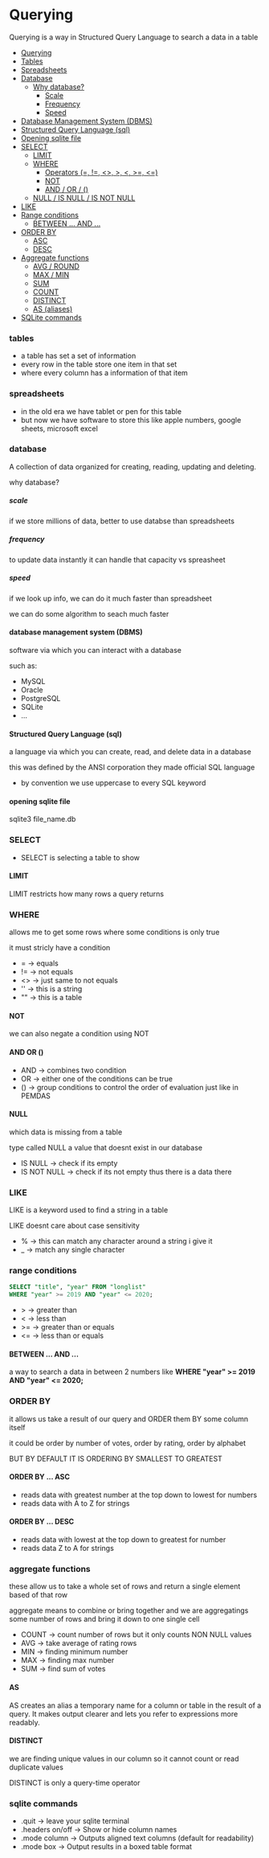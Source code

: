 # Querying

Querying is a way in Structured Query Language to search a data in a table

- [Querying](#querying)
- [Tables](#tables)
- [Spreadsheets](#spreadsheets)
- [Database](#database)
  - [Why database?](#why-database)
    - [Scale](#scale)
    - [Frequency](#frequency)
    - [Speed](#speed)
- [Database Management System (DBMS)](#database-management-system-dbms)
- [Structured Query Language (sql)](#structured-query-language-sql)
- [Opening sqlite file](#opening-sqlite-file)
- [SELECT](#select)
  - [LIMIT](#limit)
  - [WHERE](#where)
    - [Operators (=, !=, <>, >, <, >=, <=)](#operators--=--!=--<>-------)
    - [NOT](#not)
    - [AND / OR / ()](#and--or-)
  - [NULL / IS NULL / IS NOT NULL](#null--is-null--is-not-null)
- [LIKE](#like)
- [Range conditions](#range-conditions)
  - [BETWEEN ... AND ...](#between--and-)
- [ORDER BY](#order-by)
  - [ASC](#order-by-asc)
  - [DESC](#order-by-desc)
- [Aggregate functions](#aggregate-functions)
  - [AVG / ROUND](#avg--round)
  - [MAX / MIN](#max--min)
  - [SUM](#sum)
  - [COUNT](#count)
  - [DISTINCT](#distinct)
  - [AS (aliases)](#as-aliases)
- [SQLite commands](#sqlite-commands)

### tables

- a table has set a set of information
- every row in the table store one item in that set
- where every column has a information of that item

### spreadsheets

- in the old era we have tablet or pen for this table
- but now we have software to store this like apple numbers, google sheets, microsoft excel

### database

A collection of data organized for creating, reading, updating and deleting.

why database?

##### scale

if we store millions of data, better to use databse than spreadsheets

##### frequency

to update data instantly it can handle that capacity vs spreasheet

##### speed

if we look up info, we can do it much faster than spreadsheet

we can do some algorithm to seach much faster

#### database management system (DBMS)

software via which you can interact with a database

such as:

- MySQL
- Oracle
- PostgreSQL
- SQLite
- ...

#### Structured Query Language (sql)

a language via which you can create, read, and delete data in a database

this was defined by the ANSI corporation they made official SQL language

- by convention we use uppercase to every SQL keyword

#### opening sqlite file

sqlite3 file_name.db

### SELECT

- SELECT is selecting a table to show

#### LIMIT

LIMIT restricts how many rows a query returns

### WHERE

allows me to get some rows where some conditions is only true

it must stricly have a condition

- = -> equals
- != -> not equals
- <> -> just same to not equals
- '' -> this is a string
- "" -> this is a table

#### NOT

we can also negate a condition using NOT

#### AND OR ()

- AND -> combines two condition
- OR -> either one of the conditions can be true
- () -> group conditions to control the order of evaluation just like in PEMDAS

#### NULL

which data is missing from a table

type called NULL a value that doesnt exist in our database

- IS NULL -> check if its empty
- IS NOT NULL -> check if its not empty thus there is a data there

### LIKE

LIKE is a keyword used to find a string in a table

LIKE doesnt care about case sensitivity

- % -> this can match any character around a string i give it
- \_ -> match any single character

### range conditions

```sql
SELECT "title", "year" FROM "longlist"
WHERE "year" >= 2019 AND "year" <= 2020;
```

- \> -> greater than
- < -> less than
- \>= -> greater than or equals
- <= -> less than or equals

#### BETWEEN ... AND ...

a way to search a data in between 2 numbers like **WHERE "year" >= 2019 AND "year" <= 2020;**

### ORDER BY

it allows us take a result of our query and ORDER them BY some column itself

it could be order by number of votes, order by rating, order by alphabet

BUT BY DEFAULT IT IS ORDERING BY SMALLEST TO GREATEST

#### ORDER BY ... ASC

- reads data with greatest number at the top down to lowest for numbers
- reads data with A to Z for strings

#### ORDER BY ... DESC

- reads data with lowest at the top down to greatest for number
- reads data Z to A for strings

### aggregate functions

these allow us to take a whole set of rows and return a single element based of that row

aggregate means to combine or bring together and we are aggregatings some number of rows and bring it down to one single cell

- COUNT -> count number of rows but it only counts NON NULL values
- AVG -> take average of rating rows
- MIN -> finding minimum number
- MAX -> finding max number
- SUM -> find sum of votes

#### AS

AS creates an alias a temporary name for a column or table in the result of a query. It makes output clearer and lets you refer to expressions more readably.

#### DISTINCT

we are finding unique values in our column so it cannot count or read duplicate values

DISTINCT is only a query-time operator

### sqlite commands

- .quit -> leave your sqlite terminal
- .headers on/off -> Show or hide column names
- .mode column -> Outputs aligned text columns (default for readability)
- .mode box -> Output results in a boxed table format
